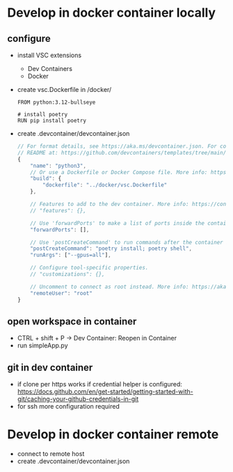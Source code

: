 # Develop in docker container locally

## configure

- install VSC extensions
    - Dev Containers
    - Docker

- create vsc.Dockerfile in /docker/
    ```Docker
    FROM python:3.12-bullseye

    # install poetry
    RUN pip install poetry
    ```
- create .devcontainer/devcontainer.json
    ```js
    // For format details, see https://aka.ms/devcontainer.json. For config options, see the
    // README at: https://github.com/devcontainers/templates/tree/main/src/python
    {
        "name": "python3",
        // Or use a Dockerfile or Docker Compose file. More info: https://containers.dev/guide/dockerfile
        "build": {
            "dockerfile": "../docker/vsc.Dockerfile"
        },

        // Features to add to the dev container. More info: https://containers.dev/features.
        // "features": {}, 

        // Use 'forwardPorts' to make a list of ports inside the container available locally.
        "forwardPorts": [], 

        // Use 'postCreateCommand' to run commands after the container is created.
        "postCreateCommand": "poetry install; poetry shell",
        "runArgs": ["--gpus=all"],

        // Configure tool-specific properties.
        // "customizations": {},

        // Uncomment to connect as root instead. More info: https://aka.ms/dev-containers-non-root.
        "remoteUser": "root"
    }
    ```

## open workspace in container
- CTRL + shift + P -> Dev Container: Reopen in Container
- run simpleApp.py

## git in dev container
- if clone per https works if credential helper is configured: https://docs.github.com/en/get-started/getting-started-with-git/caching-your-github-credentials-in-git
- for ssh more configuration required 

# Develop in docker container remote
- connect to remote host
- create .devcontainer/devcontainer.json 